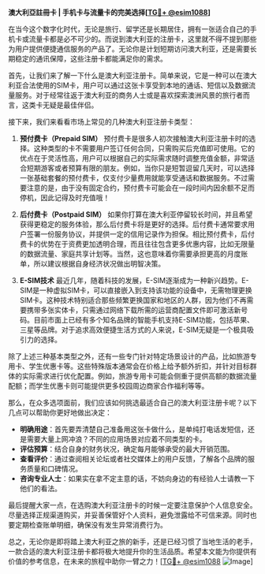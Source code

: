 **澳大利亞註冊卡 | 手机卡与流量卡的完美选择[[TG💪+ @esim1088](https://t.me/s/esim1088)]**

在当今这个数字化时代，无论是旅行、留学还是长期居住，拥有一张适合自己的手机卡或流量卡都是必不可少的。而说到澳大利亚的注册卡，这里就不得不提到那些为用户提供便捷通信服务的产品了。无论你是计划短期访问澳大利亚，还是需要长期稳定的通讯保障，这些注册卡都能满足你的需求。

首先，让我们来了解一下什么是澳大利亚注册卡。简单来说，它是一种可以在澳大利亚合法使用的SIM卡，用户可以通过这张卡享受到本地的通话、短信以及数据流量服务。对于经常往返于澳大利亚的商务人士或是喜欢探索澳洲风景的旅行者而言，这类卡无疑是最佳伴侣。

接下来，我们来看看市场上常见的几种澳大利亚注册卡类型：

1. **预付费卡（Prepaid SIM）**
   预付费卡是很多人初次接触澳大利亚注册卡时的选择。这种类型的卡不需要用户签订任何合同，只需购买后充值即可使用。它的优点在于灵活性高，用户可以根据自己的实际需求随时调整充值金额，非常适合短期游客或者预算有限的朋友。例如，当你只是短暂逗留几天时，可以选择一张基础套餐的预付费卡，仅支付少量费用就能享受通话和数据服务。不过需要注意的是，由于没有固定合约，预付费卡可能会在一段时间内因余额不足而停机，因此记得及时充值哦！

2. **后付费卡（Postpaid SIM）**
   如果你打算在澳大利亚停留较长时间，并且希望获得更稳定的服务体验，那么后付费卡将是更好的选择。后付费卡通常要求用户签署一份服务协议，并提供一定的信用记录作为担保。相比预付费卡，后付费卡的优势在于资费更加透明合理，而且往往包含更多优惠内容，比如无限量的数据流量、家庭共享计划等。当然，这也意味着你需要承担更高的月度账单，所以建议根据自身经济状况做出明智决策。

3. **E-SIM技术**
   最近几年，随着科技的发展，E-SIM逐渐成为一种新兴趋势。E-SIM是一种虚拟SIM卡，可以直接嵌入到支持该功能的设备中，无需物理更换SIM卡。这种技术特别适合那些频繁更换国家和地区的人群，因为他们不再需要携带多张实体卡，只需通过网络下载所需的运营商配置文件即可激活新号码。目前市面上已经有多个知名品牌的智能手机支持E-SIM功能，包括苹果、三星等品牌。对于追求高效便捷生活方式的人来说，E-SIM无疑是一个极具吸引力的选择。

除了上述三种基本类型之外，还有一些专门针对特定场景设计的产品，比如旅游专用卡、学生优惠卡等。这些特殊版本通常会在价格上给予额外折扣，并针对目标群体的实际需求进行优化配置。例如，旅游专用卡可能会侧重于提供高额的数据流量配额；而学生优惠卡则可能提供更多校园周边商家合作福利等等。

那么，在众多选项面前，我们应该如何挑选最适合自己的澳大利亚注册卡呢？以下几点可以帮助你更好地做出决定：
- **明确用途**：首先要弄清楚自己准备用这张卡做什么，是单纯打电话发短信，还是需要大量上网冲浪？不同的应用场景对应着不同类型的卡。
- **评估预算**：结合自身的财务状况，确定每月能够承受的最大开销范围。
- **查看评价**：通过查阅相关论坛或者社交媒体上的用户反馈，了解各个品牌的服务质量和口碑情况。
- **咨询专业人士**：如果实在拿不定主意的话，不妨向身边的有经验人士请教一下他们的看法。

最后提醒大家一点，在选购澳大利亚注册卡的时候一定要注意保护个人信息安全。尽量选择正规渠道购买，并妥善保管好个人资料，避免泄露给不可信来源。同时也要定期检查账单明细，确保没有发生异常消费行为。

总之，无论你是即将踏上澳大利亚之旅的新手，还是已经习惯了当地生活的老手，一款合适的澳大利亚注册卡都将极大地提升你的生活品质。希望本文能为你提供有价值的参考信息，在未来的旅程中助你一臂之力！[[TG💪+ @esim1088](https://t.me/s/esim1088) ![Image](https://i.postimg.cc/4NQfJmqS/Snipaste-2025-05-13-00-14-12.png)]